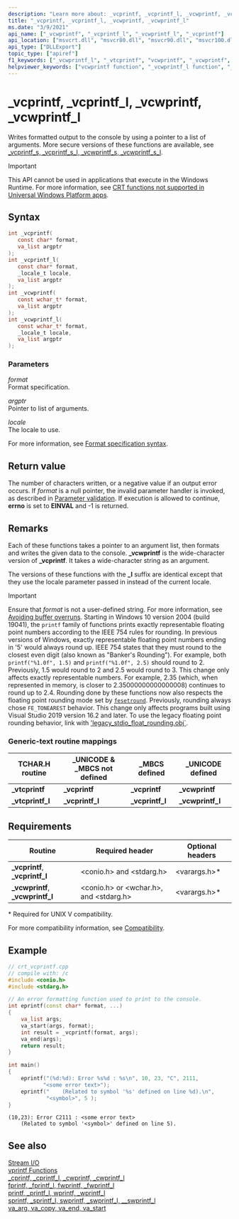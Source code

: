 ```yaml
---
description: "Learn more about: _vcprintf, _vcprintf_l, _vcwprintf, _vcwprintf_l"
title: "_vcprintf, _vcprintf_l, _vcwprintf, _vcwprintf_l"
ms.date: "3/9/2021"
api_name: ["_vcwprintf", "_vcprintf_l", "_vcwprintf_l", "_vcprintf"]
api_location: ["msvcrt.dll", "msvcr80.dll", "msvcr90.dll", "msvcr100.dll", "msvcr100_clr0400.dll", "msvcr110.dll", "msvcr110_clr0400.dll", "msvcr120.dll", "msvcr120_clr0400.dll", "ucrtbase.dll"]
api_type: ["DLLExport"]
topic_type: ["apiref"]
f1_keywords: ["_vcwprintf_l", "_vtcprintf", "vcwprintf", "_vcwprintf", "vcprintf_l", "_vcprintf_l", "_vcprintf", "vcprintf", "vcwprintf_l"]
helpviewer_keywords: ["vcwprintf function", "_vcwprintf_l function", "_vcprintf function", "_vcprintf_l function", "vtcprintf_l function", "vcprintf function", "vcprintf_l function", "_vtcprintf function", "_vcwprintf function", "_vtcprintf_l function", "vcwprintf_l function", "vtcprintf function", "formatted text [C++]"]
---
```

# _vcprintf, _vcprintf_l, _vcwprintf, _vcwprintf_l

Writes formatted output to the console by using a pointer to a list of arguments. More secure versions of these functions are available, see [_vcprintf_s, _vcprintf_s_l, _vcwprintf_s, _vcwprintf_s_l](vcprintf-s-vcprintf-s-l-vcwprintf-s-vcwprintf-s-l.md).

> [!IMPORTANT]
> This API cannot be used in applications that execute in the Windows Runtime. For more information, see [CRT functions not supported in Universal Windows Platform apps](../../cppcx/crt-functions-not-supported-in-universal-windows-platform-apps.md).

## Syntax

```C
int _vcprintf(
   const char* format,
   va_list argptr
);
int _vcprintf_l(
   const char* format,
   _locale_t locale,
   va_list argptr
);
int _vcwprintf(
   const wchar_t* format,
   va_list argptr
);
int _vcwprintf_l(
   const wchar_t* format,
   _locale_t locale,
   va_list argptr
);
```

### Parameters

*format*<br/>
Format specification.

*argptr*<br/>
Pointer to list of arguments.

*locale*<br/>
The locale to use.

For more information, see [Format specification syntax](../format-specification-syntax-printf-and-wprintf-functions.md).

## Return value

The number of characters written, or a negative value if an output error occurs. If *format* is a null pointer, the invalid parameter handler is invoked, as described in [Parameter validation](../parameter-validation.md). If execution is allowed to continue, **errno** is set to **EINVAL** and -1 is returned.

## Remarks

Each of these functions takes a pointer to an argument list, then formats and writes the given data to the console. **_vcwprintf** is the wide-character version of **_vcprintf**. It takes a wide-character string as an argument.

The versions of these functions with the **_l** suffix are identical except that they use the locale parameter passed in instead of the current locale.

> [!IMPORTANT]
> Ensure that *format* is not a user-defined string. For more information, see [Avoiding buffer overruns](/windows/win32/SecBP/avoiding-buffer-overruns).
> Starting in Windows 10 version 2004 (build 19041), the `printf` family of functions prints exactly representable floating point numbers according to the IEEE 754 rules for rounding. In previous versions of Windows, exactly representable floating point numbers ending in '5' would always round up. IEEE 754 states that they must round to the closest even digit (also known as "Banker's Rounding"). For example, both `printf("%1.0f", 1.5)` and `printf("%1.0f", 2.5)` should round to 2. Previously, 1.5 would round to 2 and 2.5 would round to 3. This change only affects exactly representable numbers. For example, 2.35 (which, when represented in memory, is closer to 2.35000000000000008) continues to round up to 2.4. Rounding done by these functions now also respects the floating point rounding mode set by [`fesetround`](fegetround-fesetround2.md). Previously, rounding always chose `FE_TONEAREST` behavior. This change only affects programs built using Visual Studio 2019 version 16.2 and later. To use the legacy floating point rounding behavior, link with ['legacy_stdio_float_rounding.obj`](../link-options.md).

### Generic-text routine mappings

|TCHAR.H routine|_UNICODE & _MBCS not defined|_MBCS defined|_UNICODE defined|
|---------------------|------------------------------------|--------------------|-----------------------|
|**_vtcprintf**|**_vcprintf**|**_vcprintf**|**_vcwprintf**|
|**_vtcprintf_l**|**_vcprintf_l**|**_vcprintf_l**|**_vcwprintf_l**|

## Requirements

|Routine|Required header|Optional headers|
|-------------|---------------------|----------------------|
|**_vcprintf**, **_vcprintf_l**|\<conio.h> and \<stdarg.h>|\<varargs.h>*|
|**_vcwprintf**, **_vcwprintf_l**|\<conio.h> or \<wchar.h>, and \<stdarg.h>|\<varargs.h>*|

\* Required for UNIX V compatibility.

For more compatibility information, see [Compatibility](../compatibility.md).

## Example

```cpp
// crt_vcprintf.cpp
// compile with: /c
#include <conio.h>
#include <stdarg.h>

// An error formatting function used to print to the console.
int eprintf(const char* format, ...)
{
    va_list args;
    va_start(args, format);
    int result = _vcprintf(format, args);
    va_end(args);
    return result;
}

int main()
{
    eprintf("(%d:%d): Error %s%d : %s\n", 10, 23, "C", 2111,
           "<some error text>");
    eprintf("    (Related to symbol '%s' defined on line %d).\n",
            "<symbol>", 5 );
}
```

```Output
(10,23): Error C2111 : <some error text>
    (Related to symbol '<symbol>' defined on line 5).
```

## See also

[Stream I/O](../stream-i-o.md)\
[vprintf Functions](../vprintf-functions.md)\
[_cprintf, _cprintf_l, _cwprintf, _cwprintf_l](cprintf-cprintf-l-cwprintf-cwprintf-l.md)\
[fprintf, _fprintf_l, fwprintf, _fwprintf_l](fprintf-fprintf-l-fwprintf-fwprintf-l.md)\
[printf, _printf_l, wprintf, _wprintf_l](printf-printf-l-wprintf-wprintf-l.md)\
[sprintf, _sprintf_l, swprintf, _swprintf_l, \__swprintf_l](sprintf-sprintf-l-swprintf-swprintf-l-swprintf-l.md)\
[va_arg, va_copy, va_end, va_start](va-arg-va-copy-va-end-va-start.md)
